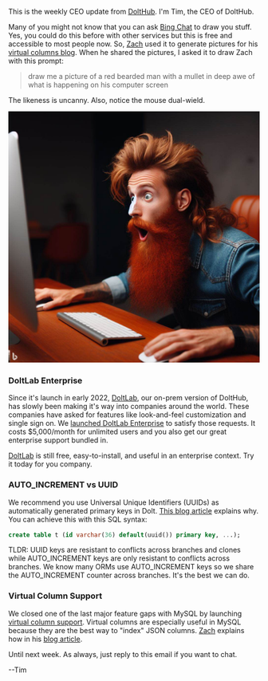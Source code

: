 This is the weekly CEO update from [DoltHub](https://www.dolthub.com/). I'm Tim, the CEO of DoltHub. 

Many of you might not know that you can ask [Bing Chat](https://www.bing.com/search?form=MY0291&OCID=MY0291&q=Bing+AI&showconv=1) to draw you stuff. Yes, you could do this before with other services but this is free and accessible to most people now. So, [Zach](https://www.doltub.com/team#zach) used it to generate pictures for his [virtual columns blog](https://www.dolthub.com/blog/2023-11-03-virtual-columns/). When he shared the pictures, I asked it to draw Zach with this prompt:

> draw me a picture of a red bearded man with a mullet in deep awe of what is happening on his computer screen

The likeness is uncanny. Also, notice the mouse dual-wield.

![Zach](../images/zach-dall-e.png)

### DoltLab Enterprise

Since it's launch in early 2022, [DoltLab](https://docs.dolthub.com/products/doltlab), our on-prem version of DoltHub, has slowly been making it's way into companies around the world. These companies have asked for features like look-and-feel customization and single sign on. We [launched DoltLab Enterprise](https://www.dolthub.com/blog/2023-10-30-announcing-doltlab-enterprise/) to satisfy those requests. It costs $5,000/month for unlimited users and you also get our great enterprise support bundled in.

[DoltLab](https://docs.dolthub.com/products/doltlab) is still free, easy-to-install, and useful in an enterprise context. Try it today for you company.

### AUTO_INCREMENT vs UUID

We recommend you use Universal Unique Identifiers (UUIDs) as automatically generated primary keys in Dolt. [This blog article](https://www.dolthub.com/blog/2023-10-27-uuid-keys/) explains why. You can achieve this with this SQL syntax:

```sql
create table t (id varchar(36) default(uuid()) primary key, ...);
```

TLDR: UUID keys are resistant to conflicts across branches and clones while AUTO_INCREMENT keys are only resistant to conflicts across branches. We know many ORMs use AUTO_INCREMENT keys so we share the AUTO_INCREMENT counter across branches. It's the best we can do.

### Virtual Column Support

We closed one of the last major feature gaps with MySQL by launching [virtual column support](https://www.dolthub.com/blog/2023-11-03-virtual-columns/). Virtual columns are especially useful in MySQL because they are the best way to "index" JSON columns. [Zach](https://www.doltub.com/team#zach) explains how in his [blog article](https://www.dolthub.com/blog/2023-11-03-virtual-columns/).

Until next week. As always, just reply to this email if you want to chat.

--Tim